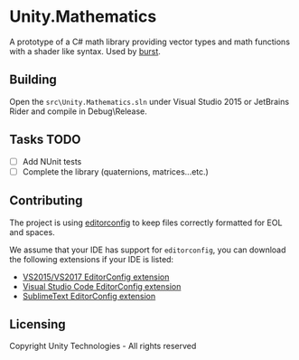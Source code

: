 # Unity.Mathematics

A prototype of a C# math library providing vector types and math functions with a shader like syntax. Used by [burst](https://github.com/Unity-Technologies/burst).

## Building

Open the `src\Unity.Mathematics.sln` under Visual Studio 2015 or JetBrains Rider and compile in Debug\Release.

## Tasks TODO

- [ ] Add NUnit tests
- [ ] Complete the library (quaternions, matrices...etc.)

## Contributing

The project is using [editorconfig](http://editorconfig.org/) to keep files correctly formatted for EOL and spaces.

We assume that your IDE has support for `editorconfig`, you can download the following extensions if your IDE is listed:

- [VS2015/VS2017 EditorConfig extension](https://marketplace.visualstudio.com/items?itemName=EditorConfigTeam.EditorConfig)
- [Visual Studio Code EditorConfig extension](https://marketplace.visualstudio.com/items?itemName=EditorConfig.EditorConfig)
- [SublimeText EditorConfig extension](https://github.com/sindresorhus/editorconfig-sublime)

## Licensing

Copyright Unity Technologies - All rights reserved

